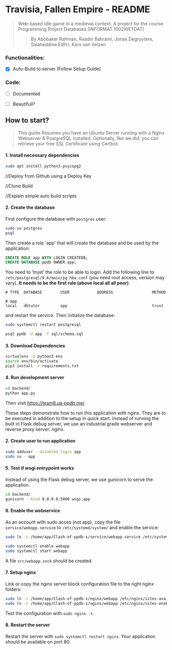 # Travisia, Fallen Empire - README
> Web-based idle game in a medieval context. A project for the course Programming Project Databases (INFORMAT 1002WETDAT)
> > By Abobaker Rahman, Raadin Bahrami, Jonas Degruytere, Salaheddine Edfiri, Kars van Velzen

### Functionalities: 
- [X] Auto-Build to server (Follow Setup Guide)

### Code:
- [ ] Documented
- [ ] Beautifull?




## How to start?

> This guide Assumes you have an Ubuntu Server running with a Nginx Webserver & PostgreSQL installed. Optionally, like we did, you can retrieve your free SSL Certificate using Certbot. 




#### 1. Install necessary dependencies
```bash
sudo apt install python3-psycopg2
```

//Deploy from Github using a Deploy Key

//Clone Build

//Explain simple auto build scripts

#### 2. Create the database
First configure the database with `postgres` user:
```bash
sudo su postgres
psql
```
Then create a role 'app' that will create the database and be used by the application:
```sql
CREATE ROLE app WITH LOGIN CREATEDB;
CREATE DATABASE ppdb OWNER app;
```

You need to 'trust' the role to be able to login. Add the following line to `/etc/postgresql/9.6/main/pg_hba.conf` (you need root access, version may vary). __It needs to be the first rule (above local all all peer)__.
```
# TYPE  DATABASE        USER            ADDRESS                 METHOD

# app
local   dbtutor         app                                     trust
```
and restart the service. Then initialize the database:
```bash
sudo systemctl restart postgresql

psql ppdb -U app -f sql/schema.sql
```


#### 3. Download Dependencies

```bash
virtualenv -p python3 env
source env/bin/activate
pip3 install -r requirements.txt
```


#### 4. Run development server
```bash
cd backend/
python app.py
```
Then visit https://team8.ua-ppdb.me/




These steps demonstrate how to run this application with nginx. They are to be executed in addition to the setup in quick start. Instead of running the built in Flask debug server, we use an industrial grade webserver and reverse proxy server: nginx.

#### 2. Create user to run application
```bash
sudo adduser --disabled-login app
sudo su - app
```

#### 5. Test if wsgi entrypoint works
Instead of using the Flask debug server, we use gunicorn to serve the application.
```bash
cd backend/
gunicorn --bind 0.0.0.0:5000 wsgi:app
```


#### 6. Enable the webservice
As an account with sudo acces (not app), copy the file `service/webapp.service` to `/etc/systemd/system/` and enable the service:

```bash
sudo ln -s /home/app/Clash-of-ppdb-s/service/webapp.service /etc/systemd/system/

sudo systemctl enable webapp
sudo systemctl start webapp
```
A file `src/webapp.sock` should be created.


#### 7. Setup nginx
Link or copy the nginx server block configuration file to the right nginx folders:
```bash
sudo ln -s /home/app/Clash-of-ppdb-s/nginx/webapp /etc/nginx/sites-available/
sudo ln -s /home/app/Clash-of-ppdb-s/nginx/webapp /etc/nginx/sites-enabled/
```



Test the configuration with `sudo nginx -t`.


#### 8. Restart the server

Restart the server with `sudo systemctl restart nginx`. Your application should be available on port 80.
